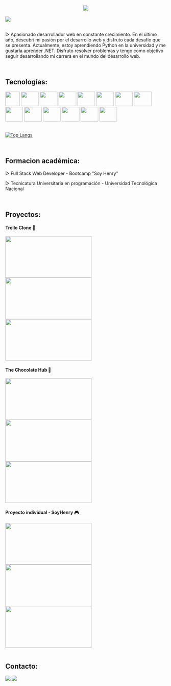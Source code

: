 <h1 align="center"><a href="https://github.com/DenverCoder1/readme-typing-svg"><img src="https://readme-typing-svg.herokuapp.com?center=true&vCenter=true&lines=Bienvenidos+a+mi+GitHub+👋;&font=Fira%20Code&center=true&width=440&height=45&size=22&color=8047a7"></a></h1>

<div>
  <img src="https://res.cloudinary.com/djdqwkavb/image/upload/v1694403303/bannergit_hnz1k9.jpg">
</div>

<br>

<p>
▷ Apasionado desarrollador web en constante crecimiento. En el último año, descubrí mi pasión por el desarrollo web y disfruto cada desafío que se presenta. Actualmente, estoy aprendiendo Python en la universidad y me gustaría aprender .NET. Disfruto resolver problemas y tengo como objetivo seguir desarrollando mi carrera en el mundo del desarrollo web. 
</p>

<br>

## Tecnologías:
<div style="display: inline-block">
  <img height="45px" width="45px" src="https://cdn.jsdelivr.net/gh/devicons/devicon/icons/javascript/javascript-plain.svg" />
  <img height="45px" width="55px" src="https://cdn.jsdelivr.net/gh/devicons/devicon/icons/typescript/typescript-plain.svg" />
  <img height="45px" width="55px" src="https://cdn.jsdelivr.net/gh/devicons/devicon/icons/react/react-original-wordmark.svg" />
  <img height="45px" width="55px" src="https://cdn.jsdelivr.net/gh/devicons/devicon/icons/redux/redux-original.svg" />
  <img height="45px" width="55px" src="https://cdn.jsdelivr.net/gh/devicons/devicon/icons/nodejs/nodejs-original-wordmark.svg"  />
  <img height="45px" width="55px" src="https://cdn.jsdelivr.net/gh/devicons/devicon/icons/html5/html5-original-wordmark.svg" />
  <img height="45px" width="55px" src="https://cdn.jsdelivr.net/gh/devicons/devicon/icons/css3/css3-original-wordmark.svg" />
  <img height="45px" width="55px" src="https://cdn.jsdelivr.net/gh/devicons/devicon/icons/express/express-original.svg" />
  <img height="45px" width="55px" src="https://cdn.jsdelivr.net/gh/devicons/devicon/icons/sequelize/sequelize-original.svg" />
  <img height="45px" width="55px" src="https://cdn.jsdelivr.net/gh/devicons/devicon/icons/postgresql/postgresql-original-wordmark.svg" />
  <img height="45px" width="55px" src="https://cdn.jsdelivr.net/gh/devicons/devicon/icons/mongodb/mongodb-original.svg" />
  <img height="45px" width="55px" src="https://cdn.jsdelivr.net/gh/devicons/devicon/icons/angularjs/angularjs-plain.svg" />
  <img height="45px" width="55px" src="https://cdn.jsdelivr.net/gh/devicons/devicon/icons/bootstrap/bootstrap-original.svg" />
  <img height="45px" width="55px" src="https://cdn.jsdelivr.net/gh/devicons/devicon/icons/mysql/mysql-original-wordmark.svg" />
  <div align="center"> 
    <br>
</div>

[![Top Langs](https://github-readme-stats.vercel.app/api/top-langs/?username=marianoitorres&layout=donut&theme=midnight-purple)](https://github.com/anuraghazra/github-readme-stats)


<br>

## Formacion académica:

<p>▷ Full Stack Web Developer - Bootcamp "Soy Henry" </p>
<p>▷ Tecnicatura Universitaria en programación - Universidad Tecnológica Nacional </p>

<br>

## Proyectos:
<div>
   <div>
    <h4>Trello Clone 📖</h4>
    <img height="130px" width="270px" src="https://res.cloudinary.com/djdqwkavb/image/upload/v1693277282/1_udblnq.png">
    <img height="130px" width="270px" src="https://res.cloudinary.com/djdqwkavb/image/upload/v1693277314/5_xphu4q.png">
    <img height="130px" width="270px" src="https://media.giphy.com/media/v1.Y2lkPTc5MGI3NjExNTE5YjdxbTY3dXp1OTFiajVlOWl2OTlyejYwMWZmOGc4NXI2czhxaCZlcD12MV9pbnRlcm5hbF9naWZfYnlfaWQmY3Q9Zw/xD2LpyyJBLisrFlYnx/giphy.gif">
  </div>
  <div>
    <h4>The Chocolate Hub 🍫</h4>
    <img height="130px" width="270px" src="https://res.cloudinary.com/djdqwkavb/image/upload/v1683403463/pf1_hr3c8r.jpg">
    <img height="130px" width="270px" src="https://res.cloudinary.com/djdqwkavb/image/upload/v1683403464/pf2_zzlfru.jpg">
    <img height="130px" width="270px" src="https://media.giphy.com/media/v1.Y2lkPTc5MGI3NjExOXQyZHo3ZWlqMW1wcG9wYnZ6d3VqbHpjb3h1bGc5enBseHVjNW9zNCZlcD12MV9pbnRlcm5hbF9naWZfYnlfaWQmY3Q9Zw/wDPoUyW9a1y6fzFI7R/giphy.gif">
  </div>
  <div>
    <h4>Proyecto individual - SoyHenry 🎮</h4>
    <img height="130px" width="270px" src="https://res.cloudinary.com/djdqwkavb/image/upload/v1684008036/Captura_ktt5bg.png">
    <img height="130px" width="270px" src="https://res.cloudinary.com/djdqwkavb/image/upload/v1683403451/pi_dh1mga.jpg">
    <img height="130px" width="270px" src="https://media.giphy.com/media/v1.Y2lkPTc5MGI3NjExNDhlYThsd2g1Mnd0aWI2cnh3bnAzNTZwZmJqYXczeWhuM2I4MWdrbyZlcD12MV9pbnRlcm5hbF9naWZfYnlfaWQmY3Q9Zw/18uVlBBk1oxDUqFhGl/giphy.gif">
  </div>
</div>


<br>


## Contacto:
<div>
  <a href="mailto:marianxtorres@gmail.com" target="_blank"><img src="https://img.shields.io/badge/Gmail-D14836?style=for-the-badge&logo=gmail&logoColor=white" target="_blank"></a>
  <a href="https://www.linkedin.com/in/mariano-torres-1b717b236/" target="blank"><img src="https://img.shields.io/badge/LinkedIn-0077B5?style=for-the-badge&logo=linkedin&logoColor=white" target="blank"></a>  
</div>


